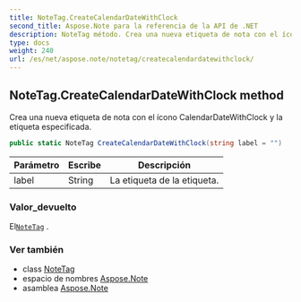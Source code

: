 ```yaml
---
title: NoteTag.CreateCalendarDateWithClock
second_title: Aspose.Note para la referencia de la API de .NET
description: NoteTag método. Crea una nueva etiqueta de nota con el ícono CalendarDateWithClock y la etiqueta especificada.
type: docs
weight: 240
url: /es/net/aspose.note/notetag/createcalendardatewithclock/
---
```

## NoteTag.CreateCalendarDateWithClock method

Crea una nueva etiqueta de nota con el ícono CalendarDateWithClock y la etiqueta especificada.

```csharp
public static NoteTag CreateCalendarDateWithClock(string label = "")
```

| Parámetro | Escribe | Descripción |
| --- | --- | --- |
| label | String | La etiqueta de la etiqueta. |

### Valor_devuelto

El[`NoteTag`](../) .

### Ver también

* class [NoteTag](../)
* espacio de nombres [Aspose.Note](../../notetag/)
* asamblea [Aspose.Note](../../../)



